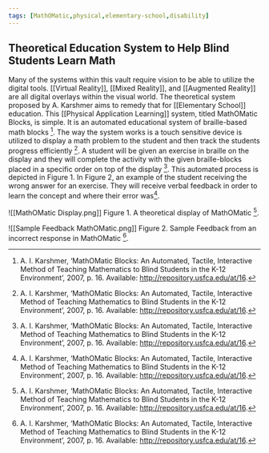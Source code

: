```yaml
---
tags: [MathOMatic,physical,elementary-school,disability]
---
```


## Theoretical Education System to Help Blind Students Learn Math

Many of the systems within this vault require vision to be able to utilize the digital tools. [[Virtual Reality]], [[Mixed Reality]], and [[Augmented Reality]] are all digital overlays within the visual world. The theoretical system proposed by A. Karshmer aims to remedy that for [[Elementary School]] education. This [[Physical Application Learning]] system, titled MathOMatic Blocks, is simple. It is an automated educational system of braille-based math blocks [^1]. The way the system works is a touch sensitive device is utilized to display a math problem to the student and then track the students progress efficiently [^1]. A student will be given an exercise in braille on the display and they will complete the activity with the given braille-blocks placed in a specific order on top of the display [^1]. This automated process is depicted in Figure 1. In Figure 2, an example of the student receiving the wrong answer for an exercise. They will receive verbal feedback in order to learn the concept and where their error was[^1].

![[MathOMatic Display.png]]
Figure 1. A theoretical display of MathOMatic [^1].

![[Sample Feedback MathOMatic.png]]
Figure 2.  Sample Feedback from an incorrect response in MathOMatic [^1].

[^1]: A. I. Karshmer, ‘MathOMatic Blocks: An Automated, Tactile, Interactive Method of Teaching Mathematics to Blind Students in the K-12 Environment’, 2007, p. 16. Available: http://repository.usfca.edu/at/16.